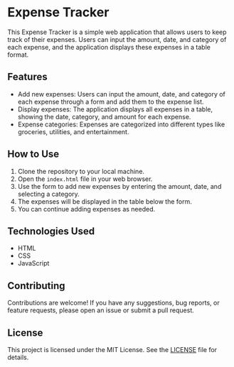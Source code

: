 # Expense Tracker

This Expense Tracker is a simple web application that allows users to keep track of their expenses. Users can input the amount, date, and category of each expense, and the application displays these expenses in a table format.

## Features

- Add new expenses: Users can input the amount, date, and category of each expense through a form and add them to the expense list.
- Display expenses: The application displays all expenses in a table, showing the date, category, and amount for each expense.
- Expense categories: Expenses are categorized into different types like groceries, utilities, and entertainment.

## How to Use

1. Clone the repository to your local machine.
2. Open the `index.html` file in your web browser.
3. Use the form to add new expenses by entering the amount, date, and selecting a category.
4. The expenses will be displayed in the table below the form.
5. You can continue adding expenses as needed.

## Technologies Used

- HTML
- CSS
- JavaScript

## Contributing

Contributions are welcome! If you have any suggestions, bug reports, or feature requests, please open an issue or submit a pull request.

## License

This project is licensed under the MIT License. See the [LICENSE](LICENSE) file for details.
